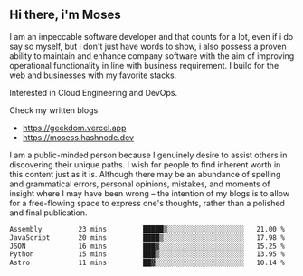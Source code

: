 ## Hi there, i'm Moses

I am an impeccable software developer and that counts for a lot, even if i do say so myself, but i don't just have words to show, i also possess a proven ability to maintain and enhance company software with the aim of improving operational functionality in line with business requirement. I build for the web and businesses with my favorite stacks.

Interested in Cloud Engineering and DevOps.

Check my written blogs
- https://geekdom.vercel.app
- https://mosess.hashnode.dev
  
I am a public-minded person because I genuinely desire to assist others in discovering their unique paths. I wish for people to find inherent worth in this content just as it is. Although there may be an abundance of spelling and grammatical errors, personal opinions, mistakes, and moments of insight where I may have been wrong – the intention of my blogs is to allow for a free-flowing space to express one's thoughts, rather than a polished and final publication.
<!--START_SECTION:waka-->

```txt
Assembly         23 mins         █████▒░░░░░░░░░░░░░░░░░░░   21.00 %
JavaScript       20 mins         ████▒░░░░░░░░░░░░░░░░░░░░   17.98 %
JSON             16 mins         ███▓░░░░░░░░░░░░░░░░░░░░░   15.25 %
Python           15 mins         ███▒░░░░░░░░░░░░░░░░░░░░░   13.95 %
Astro            11 mins         ██▓░░░░░░░░░░░░░░░░░░░░░░   10.14 %
```

<!--END_SECTION:waka-->
